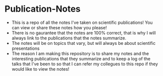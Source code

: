 # Publication-Notes
* This is a repo of all the notes I've taken on scientific publications! You can view or share these notes how you please!
* There is no gaurantee that the notes are 100% correct, that is why I will always link to the publications that the notes summarize.
* The notes will be on topics that vary, but will always be about scientific presentations
* The reason I am making this repository is to share my notes and the interesting publications that they summarize and to keep a log of the talks that I've been to so that I can refer my collegues to this repo if they would like to view the notes!
